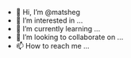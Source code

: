 - 👋 Hi, I’m @matsheg
- 👀 I’m interested in ...
- 🌱 I’m currently learning ...
- 💞️ I’m looking to collaborate on ...
- 📫 How to reach me ...

<!---
matsheg/matsheg is a ✨ special ✨ repository because its `README.md` (this file) appears on your GitHub profile.
You can click the Preview link to take a look at your changes.
--->
